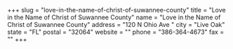 +++
slug = "love-in-the-name-of-christ-of-suwannee-county"
title = "Love in the Name of Christ of Suwannee County"
name = "Love in the Name of Christ of Suwannee County"
address = "120 N Ohio Ave "
city = "Live Oak"
state = "FL"
postal = "32064"
website = ""
phone = "386-364-4673"
fax = ""
+++
